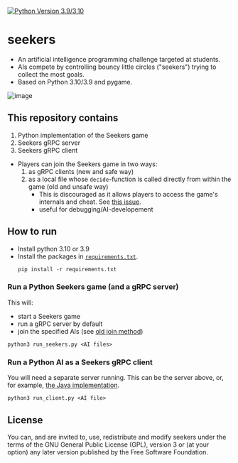[![Python Version 3.9/3.10](https://github.com/seekers-dev/seekers/actions/workflows/python-app.yml/badge.svg)](https://github.com/seekers-dev/seekers/actions/workflows/python-app.yml)

# seekers
* An artificial intelligence programming challenge targeted at students.
* AIs compete by controlling bouncy little circles ("seekers") trying to collect the most goals.
* Based on Python 3.10/3.9 and pygame.

![image](https://user-images.githubusercontent.com/37810842/226148194-e5b55d57-ed84-4e71-869b-d062b101b345.png)

## This repository contains
1. Python implementation of the Seekers game
2. Seekers gRPC server
3. Seekers gRPC client

* Players can join the Seekers game in two ways:
  1. <a name="join-method-new"></a>as gRPC clients (new and safe way)
  2. <a name="join-method-old"></a>as a local file whose `decide`-function is called directly from within the game (old and unsafe way)
     * This is discouraged as it allows players to access the game's internals and cheat. See [this issue](https://github.com/seekers-dev/seekers/issues/1).
     * useful for debugging/AI-developement

## How to run
* Install python 3.10 or 3.9
* Install the packages in [`requirements.txt`](requirements.txt).
  ```shell
  pip install -r requirements.txt
  ```

### Run a Python Seekers game (and a gRPC server)
This will:
* start a Seekers game
* run a gRPC server by default
* join the specified AIs (see [old join method](#join-method-old))
```shell
python3 run_seekers.py <AI files>
```

### Run a Python AI as a Seekers gRPC client
You will need a separate server running. This can be the server above, or, for example, [the Java implementation](https://github.com/seekers-dev/seekers-api).

```shell
python3 run_client.py <AI file>
```

## License
You can, and are invited to, use, redistribute and modify seekers under the terms
of the GNU General Public License (GPL), version 3 or (at your option) any
later version published by the Free Software Foundation.
